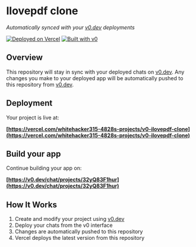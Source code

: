 # Ilovepdf clone

*Automatically synced with your [v0.dev](https://v0.dev) deployments*

[![Deployed on Vercel](https://img.shields.io/badge/Deployed%20on-Vercel-black?style=for-the-badge&logo=vercel)](https://vercel.com/whitehacker315-4828s-projects/v0-ilovepdf-clone)
[![Built with v0](https://img.shields.io/badge/Built%20with-v0.dev-black?style=for-the-badge)](https://v0.dev/chat/projects/32yQ83F1hur)

## Overview

This repository will stay in sync with your deployed chats on [v0.dev](https://v0.dev).
Any changes you make to your deployed app will be automatically pushed to this repository from [v0.dev](https://v0.dev).

## Deployment

Your project is live at:

**[https://vercel.com/whitehacker315-4828s-projects/v0-ilovepdf-clone](https://vercel.com/whitehacker315-4828s-projects/v0-ilovepdf-clone)**

## Build your app

Continue building your app on:

**[https://v0.dev/chat/projects/32yQ83F1hur](https://v0.dev/chat/projects/32yQ83F1hur)**

## How It Works

1. Create and modify your project using [v0.dev](https://v0.dev)
2. Deploy your chats from the v0 interface
3. Changes are automatically pushed to this repository
4. Vercel deploys the latest version from this repository
